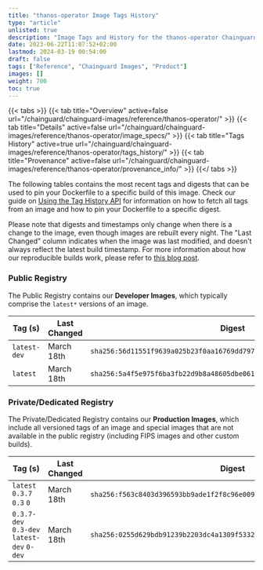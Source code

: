 ```yaml
---
title: "thanos-operator Image Tags History"
type: "article"
unlisted: true
description: "Image Tags and History for the thanos-operator Chainguard Image"
date: 2023-06-22T11:07:52+02:00
lastmod: 2024-03-19 00:54:00
draft: false
tags: ["Reference", "Chainguard Images", "Product"]
images: []
weight: 700
toc: true
---
```


{{< tabs >}}
{{< tab title="Overview" active=false url="/chainguard/chainguard-images/reference/thanos-operator/" >}}
{{< tab title="Details" active=false url="/chainguard/chainguard-images/reference/thanos-operator/image_specs/" >}}
{{< tab title="Tags History" active=true url="/chainguard/chainguard-images/reference/thanos-operator/tags_history/" >}}
{{< tab title="Provenance" active=false url="/chainguard/chainguard-images/reference/thanos-operator/provenance_info/" >}}
{{</ tabs >}}

The following tables contains the most recent tags and digests that can be used to pin your Dockerfile to a specific build of this image. Check our guide on [Using the Tag History API](/chainguard/chainguard-images/using-the-tag-history-api/) for information on how to fetch all tags from an image and how to pin your Dockerfile to a specific digest.

Please note that digests and timestamps only change when there is a change to the image, even though images are rebuilt every night. The "Last Changed" column indicates when the image was last modified, and doesn't always reflect the latest build timestamp. For more information about how our reproducible builds work, please refer to [this blog post](https://www.chainguard.dev/unchained/reproducing-chainguards-reproducible-image-builds).

### Public Registry
The Public Registry contains our **Developer Images**, which typically comprise the `latest*` versions of an image.

| Tag (s)       | Last Changed | Digest                                                                    |
|---------------|--------------|---------------------------------------------------------------------------|
|  `latest-dev` | March 18th   | `sha256:56d11551f9639a025b23f0aa16769dd797f9878624543cfd3fece68559cf5b5e` |
|  `latest`     | March 18th   | `sha256:5a4f5e975f6ba3fb22d9b8a48605dbe0618ce21fccf7751907984bea5036f9d4` |


### Private/Dedicated Registry
The Private/Dedicated Registry contains our **Production Images**, which include all versioned tags of an image and special images that are not available in the public registry (including FIPS images and other custom builds).

| Tag (s)                                     | Last Changed | Digest                                                                    |
|---------------------------------------------|--------------|---------------------------------------------------------------------------|
|  `latest` `0.3.7` `0.3` `0`                 | March 18th   | `sha256:f563c8403d396593bb9ade1f2f8c96e0093699ca45bba4ca2400968156df22b3` |
|  `0.3.7-dev` `0.3-dev` `latest-dev` `0-dev` | March 18th   | `sha256:0255d629bdb91239b2203dc4a1309f53323b506875da78b2e35008e1ba3c81a1` |


